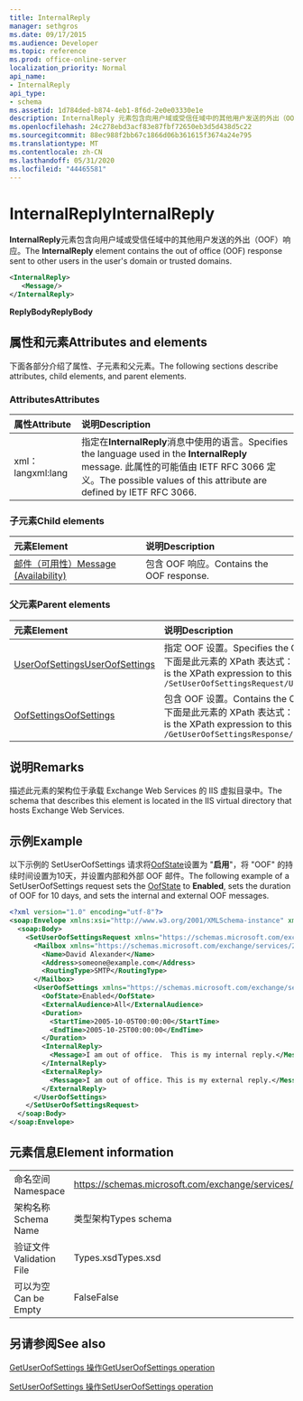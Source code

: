 ```yaml
---
title: InternalReply
manager: sethgros
ms.date: 09/17/2015
ms.audience: Developer
ms.topic: reference
ms.prod: office-online-server
localization_priority: Normal
api_name:
- InternalReply
api_type:
- schema
ms.assetid: 1d784ded-b874-4eb1-8f6d-2e0e03330e1e
description: InternalReply 元素包含向用户域或受信任域中的其他用户发送的外出（OOF）响应。
ms.openlocfilehash: 24c278ebd3acf83e87fbf72650eb3d5d438d5c22
ms.sourcegitcommit: 88ec988f2bb67c1866d06b361615f3674a24e795
ms.translationtype: MT
ms.contentlocale: zh-CN
ms.lasthandoff: 05/31/2020
ms.locfileid: "44465581"
---
```

# <a name="internalreply"></a><span data-ttu-id="4e9f9-103">InternalReply</span><span class="sxs-lookup"><span data-stu-id="4e9f9-103">InternalReply</span></span>

<span data-ttu-id="4e9f9-104">**InternalReply**元素包含向用户域或受信任域中的其他用户发送的外出（OOF）响应。</span><span class="sxs-lookup"><span data-stu-id="4e9f9-104">The **InternalReply** element contains the out of office (OOF) response sent to other users in the user's domain or trusted domains.</span></span> 
  
```XML
<InternalReply>
   <Message/> 
</InternalReply>
```

 <span data-ttu-id="4e9f9-105">**ReplyBody**</span><span class="sxs-lookup"><span data-stu-id="4e9f9-105">**ReplyBody**</span></span>
## <a name="attributes-and-elements"></a><span data-ttu-id="4e9f9-106">属性和元素</span><span class="sxs-lookup"><span data-stu-id="4e9f9-106">Attributes and elements</span></span>

<span data-ttu-id="4e9f9-107">下面各部分介绍了属性、子元素和父元素。</span><span class="sxs-lookup"><span data-stu-id="4e9f9-107">The following sections describe attributes, child elements, and parent elements.</span></span>
  
### <a name="attributes"></a><span data-ttu-id="4e9f9-108">Attributes</span><span class="sxs-lookup"><span data-stu-id="4e9f9-108">Attributes</span></span>

|<span data-ttu-id="4e9f9-109">**属性**</span><span class="sxs-lookup"><span data-stu-id="4e9f9-109">**Attribute**</span></span>|<span data-ttu-id="4e9f9-110">**说明**</span><span class="sxs-lookup"><span data-stu-id="4e9f9-110">**Description**</span></span>|
|:-----|:-----|
|<span data-ttu-id="4e9f9-111">xml： lang</span><span class="sxs-lookup"><span data-stu-id="4e9f9-111">xml:lang</span></span>  <br/> |<span data-ttu-id="4e9f9-112">指定在**InternalReply**消息中使用的语言。</span><span class="sxs-lookup"><span data-stu-id="4e9f9-112">Specifies the language used in the **InternalReply** message.</span></span> <span data-ttu-id="4e9f9-113">此属性的可能值由 IETF RFC 3066 定义。</span><span class="sxs-lookup"><span data-stu-id="4e9f9-113">The possible values of this attribute are defined by IETF RFC 3066.</span></span>  <br/> |
   
### <a name="child-elements"></a><span data-ttu-id="4e9f9-114">子元素</span><span class="sxs-lookup"><span data-stu-id="4e9f9-114">Child elements</span></span>

|<span data-ttu-id="4e9f9-115">**元素**</span><span class="sxs-lookup"><span data-stu-id="4e9f9-115">**Element**</span></span>|<span data-ttu-id="4e9f9-116">**说明**</span><span class="sxs-lookup"><span data-stu-id="4e9f9-116">**Description**</span></span>|
|:-----|:-----|
|[<span data-ttu-id="4e9f9-117">邮件（可用性）</span><span class="sxs-lookup"><span data-stu-id="4e9f9-117">Message (Availability)</span></span>](message-availability.md) <br/> |<span data-ttu-id="4e9f9-118">包含 OOF 响应。</span><span class="sxs-lookup"><span data-stu-id="4e9f9-118">Contains the OOF response.</span></span>  <br/> |
   
### <a name="parent-elements"></a><span data-ttu-id="4e9f9-119">父元素</span><span class="sxs-lookup"><span data-stu-id="4e9f9-119">Parent elements</span></span>

|<span data-ttu-id="4e9f9-120">**元素**</span><span class="sxs-lookup"><span data-stu-id="4e9f9-120">**Element**</span></span>|<span data-ttu-id="4e9f9-121">**说明**</span><span class="sxs-lookup"><span data-stu-id="4e9f9-121">**Description**</span></span>|
|:-----|:-----|
|[<span data-ttu-id="4e9f9-122">UserOofSettings</span><span class="sxs-lookup"><span data-stu-id="4e9f9-122">UserOofSettings</span></span>](useroofsettings.md) <br/> |<span data-ttu-id="4e9f9-123">指定 OOF 设置。</span><span class="sxs-lookup"><span data-stu-id="4e9f9-123">Specifies the OOF settings.</span></span>  <br/> <span data-ttu-id="4e9f9-124">下面是此元素的 XPath 表达式： </span><span class="sxs-lookup"><span data-stu-id="4e9f9-124">The following is the XPath expression to this element:</span></span>  <br/>  `/SetUserOofSettingsRequest/UserOofSettings` <br/> |
|[<span data-ttu-id="4e9f9-125">OofSettings</span><span class="sxs-lookup"><span data-stu-id="4e9f9-125">OofSettings</span></span>](oofsettings.md) <br/> |<span data-ttu-id="4e9f9-126">包含 OOF 设置。</span><span class="sxs-lookup"><span data-stu-id="4e9f9-126">Contains the OOF settings.</span></span>  <br/> <span data-ttu-id="4e9f9-127">下面是此元素的 XPath 表达式： </span><span class="sxs-lookup"><span data-stu-id="4e9f9-127">The following is the XPath expression to this element:</span></span>  <br/>  `/GetUserOofSettingsResponse/OofSettings` <br/> |
   
## <a name="remarks"></a><span data-ttu-id="4e9f9-128">说明</span><span class="sxs-lookup"><span data-stu-id="4e9f9-128">Remarks</span></span>

<span data-ttu-id="4e9f9-129">描述此元素的架构位于承载 Exchange Web Services 的 IIS 虚拟目录中。</span><span class="sxs-lookup"><span data-stu-id="4e9f9-129">The schema that describes this element is located in the IIS virtual directory that hosts Exchange Web Services.</span></span>
  
## <a name="example"></a><span data-ttu-id="4e9f9-130">示例</span><span class="sxs-lookup"><span data-stu-id="4e9f9-130">Example</span></span>

<span data-ttu-id="4e9f9-131">以下示例的 SetUserOofSettings 请求将[OofState](oofstate.md)设置为 "**启用**"，将 "OOF" 的持续时间设置为10天，并设置内部和外部 OOF 邮件。</span><span class="sxs-lookup"><span data-stu-id="4e9f9-131">The following example of a SetUserOofSettings request sets the [OofState](oofstate.md) to **Enabled**, sets the duration of OOF for 10 days, and sets the internal and external OOF messages.</span></span>
  
```XML
<?xml version="1.0" encoding="utf-8"?>
<soap:Envelope xmlns:xsi="http://www.w3.org/2001/XMLSchema-instance" xmlns:xsd="http://www.w3.org/2001/XMLSchema" xmlns:soap="http://schemas.xmlsoap.org/soap/envelope/">
  <soap:Body>
    <SetUserOofSettingsRequest xmlns="https://schemas.microsoft.com/exchange/services/2006/messages">
      <Mailbox xmlns="https://schemas.microsoft.com/exchange/services/2006/types">
        <Name>David Alexander</Name>
        <Address>someone@example.com</Address>
        <RoutingType>SMTP</RoutingType>
      </Mailbox>
      <UserOofSettings xmlns="https://schemas.microsoft.com/exchange/services/2006/types">
        <OofState>Enabled</OofState>
        <ExternalAudience>All</ExternalAudience>
        <Duration>
          <StartTime>2005-10-05T00:00:00</StartTime>
          <EndTime>2005-10-25T00:00:00</EndTime>
        </Duration>
        <InternalReply>
          <Message>I am out of office.  This is my internal reply.</Message>
        </InternalReply>
        <ExternalReply>
          <Message>I am out of office. This is my external reply.</Message>
        </ExternalReply>
      </UserOofSettings>
    </SetUserOofSettingsRequest>
  </soap:Body>
</soap:Envelope>
```

## <a name="element-information"></a><span data-ttu-id="4e9f9-132">元素信息</span><span class="sxs-lookup"><span data-stu-id="4e9f9-132">Element information</span></span>

|||
|:-----|:-----|
|<span data-ttu-id="4e9f9-133">命名空间</span><span class="sxs-lookup"><span data-stu-id="4e9f9-133">Namespace</span></span>  <br/> |https://schemas.microsoft.com/exchange/services/2006/types  <br/> |
|<span data-ttu-id="4e9f9-134">架构名称</span><span class="sxs-lookup"><span data-stu-id="4e9f9-134">Schema Name</span></span>  <br/> |<span data-ttu-id="4e9f9-135">类型架构</span><span class="sxs-lookup"><span data-stu-id="4e9f9-135">Types schema</span></span>  <br/> |
|<span data-ttu-id="4e9f9-136">验证文件</span><span class="sxs-lookup"><span data-stu-id="4e9f9-136">Validation File</span></span>  <br/> |<span data-ttu-id="4e9f9-137">Types.xsd</span><span class="sxs-lookup"><span data-stu-id="4e9f9-137">Types.xsd</span></span>  <br/> |
|<span data-ttu-id="4e9f9-138">可以为空</span><span class="sxs-lookup"><span data-stu-id="4e9f9-138">Can be Empty</span></span>  <br/> |<span data-ttu-id="4e9f9-139">False</span><span class="sxs-lookup"><span data-stu-id="4e9f9-139">False</span></span>  <br/> |
   
## <a name="see-also"></a><span data-ttu-id="4e9f9-140">另请参阅</span><span class="sxs-lookup"><span data-stu-id="4e9f9-140">See also</span></span>



[<span data-ttu-id="4e9f9-141">GetUserOofSettings 操作</span><span class="sxs-lookup"><span data-stu-id="4e9f9-141">GetUserOofSettings operation</span></span>](getuseroofsettings-operation.md)
  
[<span data-ttu-id="4e9f9-142">SetUserOofSettings 操作</span><span class="sxs-lookup"><span data-stu-id="4e9f9-142">SetUserOofSettings operation</span></span>](setuseroofsettings-operation.md)

